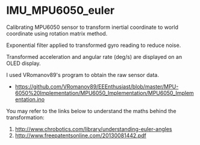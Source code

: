 # IMU_MPU6050_euler
Calibrating MPU6050 sensor to transform inertial coordinate to world coordinate using rotation matrix method.

Exponential filter applied to transformed gyro reading to reduce noise.

Transformed acceleration and angular rate (deg/s) are displayed on an OLED display.

I used VRomanov89's program to obtain the raw sensor data.
- https://github.com/VRomanov89/EEEnthusiast/blob/master/MPU-6050%20Implementation/MPU6050_Implementation/MPU6050_Implementation.ino

You may refer to the links below to understand the maths behind the transformation:
1. http://www.chrobotics.com/library/understanding-euler-angles
2. http://www.freepatentsonline.com/20130081442.pdf
